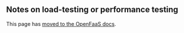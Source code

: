 ## Notes on load-testing or performance testing

This page has [moved to the OpenFaaS docs](https://docs.openfaas.com/architecture/performance/).
